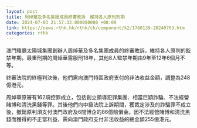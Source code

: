 ```yaml
---
layout: post
title: 周焯華及多名集團成員終審敗訴　維持各人原判刑期
date: 2024-07-03 21:57:33.000000000 +08:00
link: https://news.rthk.hk/rthk/ch/component/k2/1760139-20240703.htm
categories: rthk
---
```


澳門賭廳太陽城集團創辦人周焯華及多名集團成員的終審敗訴，維持各人原判的監禁年期，最重刑期的周焯華需服刑18年，其他8人監禁年期由9年至12年6個月不等。

終審法院的終極判決後，他們需向澳門特區政府支付的非法收益金額，調整為248億港元。

周焯華原審有162項控罪成立，包括創立領導犯罪集團、相當巨額詐騙、不法經營賭博和清洗黑錢等罪。其後他們向中級法院上訴期間，獲裁定涉及的詐騙罪不成立後，撤銷原判須支付澳門政府及6間博企的86億賠償金。因不法經營賭博和清洗黑錢而獲得的不正當利益，需向澳門政府支付非法收益的總金額255億港元。
